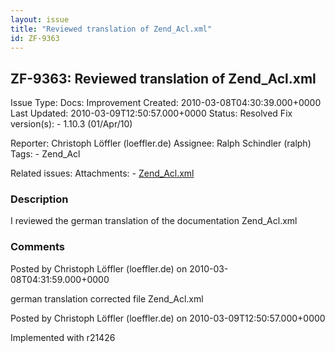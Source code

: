 ```yaml
---
layout: issue
title: "Reviewed translation of Zend_Acl.xml"
id: ZF-9363
---
```


ZF-9363: Reviewed translation of Zend\_Acl.xml
----------------------------------------------

 Issue Type: Docs: Improvement Created: 2010-03-08T04:30:39.000+0000 Last Updated: 2010-03-09T12:50:57.000+0000 Status: Resolved Fix version(s): - 1.10.3 (01/Apr/10)
 
 Reporter:  Christoph Löffler (loeffler.de)  Assignee:  Ralph Schindler (ralph)  Tags: - Zend\_Acl
 
 Related issues: 
 Attachments: - [Zend\_Acl.xml](/issues/secure/attachment/12854/Zend_Acl.xml)
 
### Description

I reviewed the german translation of the documentation Zend\_Acl.xml

 

 

### Comments

Posted by Christoph Löffler (loeffler.de) on 2010-03-08T04:31:59.000+0000

german translation corrected file Zend\_Acl.xml

 

 

Posted by Christoph Löffler (loeffler.de) on 2010-03-09T12:50:57.000+0000

Implemented with r21426

 

 